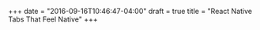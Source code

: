 +++
date = "2016-09-16T10:46:47-04:00"
draft = true
title = "React Native Tabs That Feel Native"
+++


